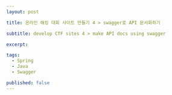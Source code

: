 ```yaml
---
layout: post

title: 온라인 해킹 대회 사이트 만들기 4 > swagger로 API 문서화하기

subtitle: develop CTF sites 4 > make API docs using swagger

excerpt: 

tags:
  - Spring
  - Java
  - Swagger

published: false
---
```


